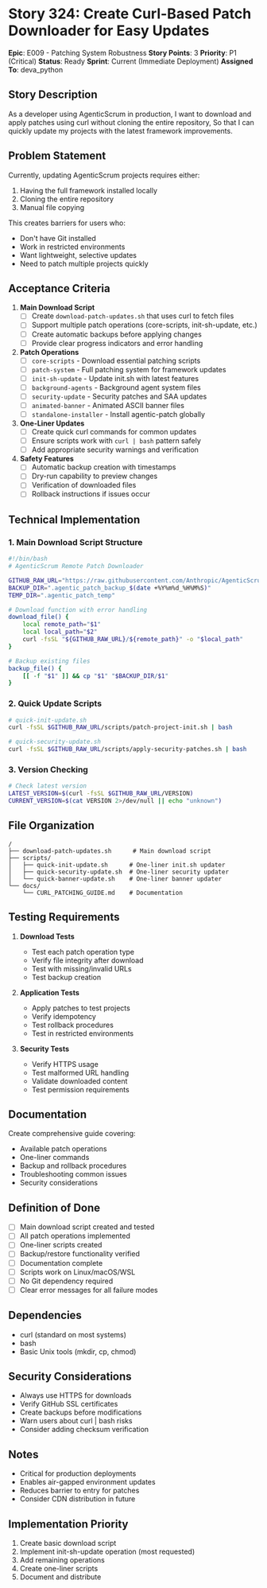 # Story 324: Create Curl-Based Patch Downloader for Easy Updates

**Epic**: E009 - Patching System Robustness
**Story Points**: 3
**Priority**: P1 (Critical)
**Status**: Ready
**Sprint**: Current (Immediate Deployment)
**Assigned To**: deva_python

## Story Description

As a developer using AgenticScrum in production,
I want to download and apply patches using curl without cloning the entire repository,
So that I can quickly update my projects with the latest framework improvements.

## Problem Statement

Currently, updating AgenticScrum projects requires either:
1. Having the full framework installed locally
2. Cloning the entire repository
3. Manual file copying

This creates barriers for users who:
- Don't have Git installed
- Work in restricted environments
- Want lightweight, selective updates
- Need to patch multiple projects quickly

## Acceptance Criteria

1. **Main Download Script**
   - [ ] Create `download-patch-updates.sh` that uses curl to fetch files
   - [ ] Support multiple patch operations (core-scripts, init-sh-update, etc.)
   - [ ] Create automatic backups before applying changes
   - [ ] Provide clear progress indicators and error handling

2. **Patch Operations**
   - [ ] `core-scripts` - Download essential patching scripts
   - [ ] `patch-system` - Full patching system for framework updates
   - [ ] `init-sh-update` - Update init.sh with latest features
   - [ ] `background-agents` - Background agent system files
   - [ ] `security-update` - Security patches and SAA updates
   - [ ] `animated-banner` - Animated ASCII banner files
   - [ ] `standalone-installer` - Install agentic-patch globally

3. **One-Liner Updates**
   - [ ] Create quick curl commands for common updates
   - [ ] Ensure scripts work with `curl | bash` pattern safely
   - [ ] Add appropriate security warnings and verification

4. **Safety Features**
   - [ ] Automatic backup creation with timestamps
   - [ ] Dry-run capability to preview changes
   - [ ] Verification of downloaded files
   - [ ] Rollback instructions if issues occur

## Technical Implementation

### 1. Main Download Script Structure
```bash
#!/bin/bash
# AgenticScrum Remote Patch Downloader

GITHUB_RAW_URL="https://raw.githubusercontent.com/Anthropic/AgenticScrum/main"
BACKUP_DIR=".agentic_patch_backup_$(date +%Y%m%d_%H%M%S)"
TEMP_DIR=".agentic_patch_temp"

# Download function with error handling
download_file() {
    local remote_path="$1"
    local local_path="$2"
    curl -fsSL "${GITHUB_RAW_URL}/${remote_path}" -o "$local_path"
}

# Backup existing files
backup_file() {
    [[ -f "$1" ]] && cp "$1" "$BACKUP_DIR/$1"
}
```

### 2. Quick Update Scripts
```bash
# quick-init-update.sh
curl -fsSL $GITHUB_RAW_URL/scripts/patch-project-init.sh | bash

# quick-security-update.sh  
curl -fsSL $GITHUB_RAW_URL/scripts/apply-security-patches.sh | bash
```

### 3. Version Checking
```bash
# Check latest version
LATEST_VERSION=$(curl -fsSL $GITHUB_RAW_URL/VERSION)
CURRENT_VERSION=$(cat VERSION 2>/dev/null || echo "unknown")
```

## File Organization

```
/
├── download-patch-updates.sh      # Main download script
├── scripts/
│   ├── quick-init-update.sh      # One-liner init.sh updater
│   ├── quick-security-update.sh  # One-liner security updater
│   └── quick-banner-update.sh    # One-liner banner updater
└── docs/
    └── CURL_PATCHING_GUIDE.md    # Documentation
```

## Testing Requirements

1. **Download Tests**
   - Test each patch operation type
   - Verify file integrity after download
   - Test with missing/invalid URLs
   - Test backup creation

2. **Application Tests**
   - Apply patches to test projects
   - Verify idempotency
   - Test rollback procedures
   - Test in restricted environments

3. **Security Tests**
   - Verify HTTPS usage
   - Test malformed URL handling
   - Validate downloaded content
   - Test permission requirements

## Documentation

Create comprehensive guide covering:
- Available patch operations
- One-liner commands
- Backup and rollback procedures
- Troubleshooting common issues
- Security considerations

## Definition of Done

- [ ] Main download script created and tested
- [ ] All patch operations implemented
- [ ] One-liner scripts created
- [ ] Backup/restore functionality verified
- [ ] Documentation complete
- [ ] Scripts work on Linux/macOS/WSL
- [ ] No Git dependency required
- [ ] Clear error messages for all failure modes

## Dependencies

- curl (standard on most systems)
- bash
- Basic Unix tools (mkdir, cp, chmod)

## Security Considerations

- Always use HTTPS for downloads
- Verify GitHub SSL certificates
- Create backups before modifications
- Warn users about curl | bash risks
- Consider adding checksum verification

## Notes

- Critical for production deployments
- Enables air-gapped environment updates
- Reduces barrier to entry for patches
- Consider CDN distribution in future

## Implementation Priority

1. Create basic download script
2. Implement init-sh-update operation (most requested)
3. Add remaining operations
4. Create one-liner scripts
5. Document and distribute